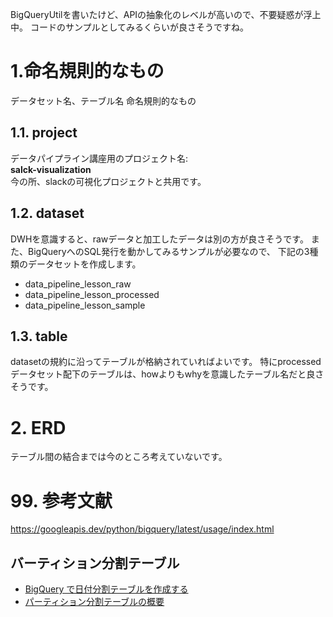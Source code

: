 BigQueryUtilを書いたけど、APIの抽象化のレベルが高いので、不要疑惑が浮上中。
コードのサンプルとしてみるくらいが良さそうですね。

# 1.命名規則的なもの
データセット名、テーブル名
命名規則的なもの

## 1.1. project
データパイプライン講座用のプロジェクト名:  
**salck-visualization**  
今の所、slackの可視化プロジェクトと共用です。

## 1.2. dataset
DWHを意識すると、rawデータと加工したデータは別の方が良さそうです。
また、BigQueryへのSQL発行を動かしてみるサンプルが必要なので、
下記の3種類のデータセットを作成します。

- data_pipeline_lesson_raw
- data_pipeline_lesson_processed
- data_pipeline_lesson_sample


## 1.3. table
datasetの規約に沿ってテーブルが格納されていればよいです。
特にprocessedデータセット配下のテーブルは、howよりもwhyを意識したテーブル名だと良さそうです。

# 2. ERD
テーブル間の結合までは今のところ考えていないです。

# 99. 参考文献
https://googleapis.dev/python/bigquery/latest/usage/index.html

## バーティション分割テーブル
- [BigQuery で日付分割テーブルを作成する](https://www.qwiklabs.com/focuses/3694?parent=catalog)
- [パーティション分割テーブルの概要](https://cloud.google.com/bigquery/docs/partitioned-tables)

